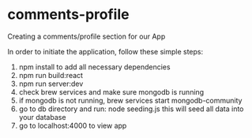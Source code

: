 # comments-profile
Creating a comments/profile section for our App

In order to initiate the application, follow these simple steps:

1) npm install to add all necessary dependencies
2) npm run build:react
3) npm run server:dev
4) check brew services and make sure mongodb is running
5) if mongodb is not running, brew services start mongodb-community
6) go to db directory and run:  node seeding.js 
    this will seed all data into your database
7) go to localhost:4000 to view app